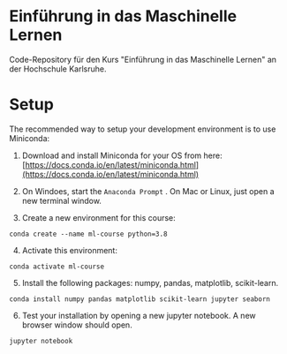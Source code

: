 # Einführung in das Maschinelle Lernen
Code-Repository für den Kurs "Einführung in das Maschinelle Lernen" an der Hochschule Karlsruhe.

# Setup

The recommended way to setup your development environment is to use Miniconda:
1. Download and install Miniconda for your OS from here: [https://docs.conda.io/en/latest/miniconda.html](https://docs.conda.io/en/latest/miniconda.html)

2. On Windoes, start the `Anaconda Prompt` . On Mac or Linux, just open a new terminal window.

3. Create a new environment for this course:

`conda create --name ml-course python=3.8`

4. Activate this environment:

`conda activate ml-course`

5. Install the following packages: numpy, pandas, matplotlib, scikit-learn.

`conda install numpy pandas matplotlib scikit-learn jupyter seaborn`

6. Test your installation by opening a new jupyter notebook. A new browser window should open.

`jupyter notebook`


